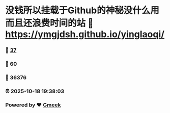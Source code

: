 # 没钱所以挂载于Github的神秘没什么用而且还浪费时间的站 :link: https://ymgjdsh.github.io/yinglaoqi/ 
### :page_facing_up: [37](https://ymgjdsh.github.io/yinglaoqi//tag.html) 
### :speech_balloon: 60 
### :hibiscus: 36376 
### :alarm_clock: 2025-10-18 19:38:03 
### Powered by :heart: [Gmeek](https://github.com/Meekdai/Gmeek)
